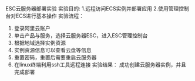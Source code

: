 ESC云服务器部署实验
实验目的:
1.远程访问ECS实例并部署应用
2.使用管理控制台对ECS进行基本操作
实验流程：
1. 登录阿里云账户
2. 单击产品与服务，选择云服务器ESC，进入ESC管理控制台
3. 根据地域选择实例资源
4. 实例资源信息可以查看云盘等信息
5. 重置密码，重置后需要重启云服务器
6. 在linux终端利用ssh工具远程连接
实验结果：
成功创建云服务器实例，并且完成部署